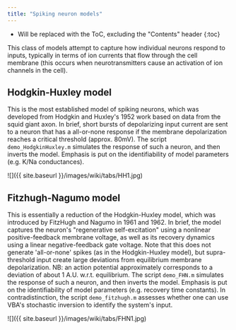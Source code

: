 ```yaml
---
title: "Spiking neuron models"
---
```

* Will be replaced with the ToC, excluding the "Contents" header
{:toc}

This class of models attempt to capture how individual neurons respond to inputs, typically in terms of ion currents that flow through the cell membrane (this occurs when neurotransmitters cause an activation of ion channels in the cell).

## Hodgkin-Huxley model

This is the most established model of spiking neurons, which was developed from Hodgkin and Huxley's 1952 work based on data from the squid giant axon. In brief, short bursts of depolarizing input current are sent to a neuron that has a all-or-none response if the membrane depolarization reaches a critical threshold (approx. 80mV). The script `demo_HodgkinHuxley.m` simulates the response of such a neuron, and then inverts the model. Emphasis is put on the identifiability of model parameters (e.g. K/Na conductances).

![]({{ site.baseurl }}/images/wiki/tabs/HH1.jpg)

## Fitzhugh-Nagumo model

This is essentially a reduction of the Hodgkin-Huxley model, which was introduced by FitzHugh and Nagumo in 1961 and 1962. In brief, the model captures the neuron's "regenerative self-excitation" using a nonlinear positive-feedback membrane voltage, as well as its recovery dynamics using a linear negative-feedback gate voltage. Note that this does not generate 'all-or-none' spikes (as in the Hodgkin-Huxley model), but supra-threshold input create large deviations from equilibrium membrane depolarization. NB: an action potential approximately corresponds to a deviation of about 1 A.U. w.r.t. equilibrium. The script `demo_FHN.m` simulates the response of such a neuron, and then inverts the model. Emphasis is put on the identifiability of model parameters (e.g. recovery time constants). In contradistinction, the script `demo_fitzhugh.m` assesses whether one can use VBA's stochastic inversion to identify the system's input.

![]({{ site.baseurl }}/images/wiki/tabs/FHN1.jpg)
